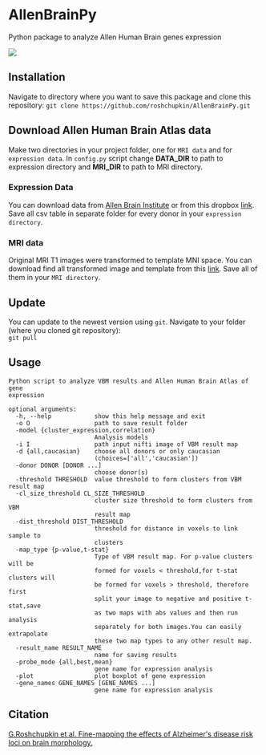# AllenBrainPy
Python package to analyze Allen Human Brain genes expression

![ ](./example.png) 

## Installation

Navigate to directory where you want to save this package and clone this repository:
     ```
     git clone https://github.com/roshchupkin/AllenBrainPy.git
     ```
## Download Allen Human Brain Atlas data
Make two directories in your project folder, one for `MRI data` and for `expression data`. 
In `config.py` script change **DATA_DIR** to path to expression directory and **MRI_DIR** to path to MRI directory. 
### Expression Data
You can download data from [Allen Brain Institute](http://human.brain-map.org/static/download) 
or from this dropbox [link](https://www.dropbox.com/sh/uzwgv320pce1h0a/AAASsTOMSpfKOLe5ZZSMoFlca?dl=0). 
Save all csv table in separate folder for every donor in your `expression directory`.
### MRI data
Original MRI T1 images were transformed to template MNI space. You can download find all transformed image
 and template from this [link](https://www.dropbox.com/sh/uzwgv320pce1h0a/AAASsTOMSpfKOLe5ZZSMoFlca?dl=0). Save all of them in your `MRI directory`.
## Update

You can update to the newest version using `git`. Navigate to your folder (where you cloned git repository):    
     ```
     git pull
     ```
     
## Usage

```
Python script to analyze VBM results and Allen Human Brain Atlas of gene
expression

optional arguments:
  -h, --help            show this help message and exit
  -o O                  path to save result folder
  -model {cluster_expression,correlation}
                        Analysis models
  -i I                  path input nifti image of VBM result map
  -d {all,caucasian}    choose all donors or only caucasian
                        (choices=['all','caucasian'])
  -donor DONOR [DONOR ...]
                        choose donor(s)
  -threshold THRESHOLD  value threshold to form clusters from VBM result map
  -cl_size_threshold CL_SIZE_THRESHOLD
                        cluster size threshold to form clusters from VBM
                        result map
  -dist_threshold DIST_THRESHOLD
                        threshold for distance in voxels to link sample to
                        clusters
  -map_type {p-value,t-stat}
                        Type of VBM result map. For p-value clusters will be
                        formed for voxels < threshold,for t-stat clusters will
                        be formed for voxels > threshold, therefore first
                        split your image to negative and positive t-stat,save
                        as two maps with abs values and then run analysis
                        separately for both images.You can easily extrapolate
                        these two map types to any other result map.
  -result_name RESULT_NAME
                        name for saving results
  -probe_mode {all,best,mean}
                        gene name for expression analysis
  -plot                 plot boxplot of gene expression
  -gene_names GENE_NAMES [GENE_NAMES ...]
                        gene name for expression analysis

```
## Citation 

[G.Roshchupkin et al. Fine-mapping the effects of Alzheimer's disease risk loci on brain morphology.](http://dx.doi.org/10.1016/j.neurobiolaging.2016.08.024)
